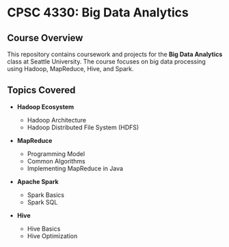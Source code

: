 # CPSC 4330: Big Data Analytics

## Course Overview
This repository contains coursework and projects for the **Big Data Analytics** class at Seattle University. The course focuses on big data processing using Hadoop, MapReduce, Hive, and Spark.

## Topics Covered
- **Hadoop Ecosystem**  
  - Hadoop Architecture  
  - Hadoop Distributed File System (HDFS)  

- **MapReduce**  
  - Programming Model  
  - Common Algorithms  
  - Implementing MapReduce in Java  

- **Apache Spark**  
  - Spark Basics  
  - Spark SQL  

- **Hive**  
  - Hive Basics  
  - Hive Optimization  

